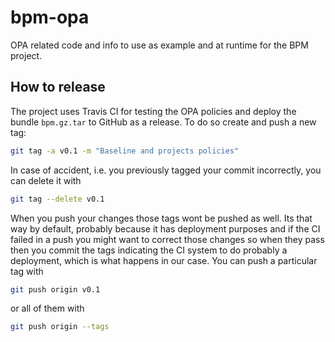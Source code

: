 # bpm-opa
OPA related code and info to use as example and at runtime for the BPM project.

## How to release
The project uses Travis CI for testing the OPA policies and deploy the bundle `bpm.gz.tar` to GitHub as a 
release. To do so create and push a new tag:
```bash
git tag -a v0.1 -m "Baseline and projects policies"
```

In case of accident, i.e. you previously tagged your commit incorrectly, you can delete it with

```bash
git tag --delete v0.1
```

When you push your changes those tags wont be pushed as well. Its that way by default, probably because it has deployment purposes and if the CI failed in a push you might want to correct those changes so when they pass then you commit the tags indicating the CI system to do probably a deployment, which is what happens in our case. You can push a particular tag with

```bash
git push origin v0.1
```
or all of them with

```bash
git push origin --tags
```